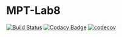 <h1>MPT-Lab8</h1>

[![Build Status](https://travis-ci.org/daryanekryach/MPT-Lab8.svg?branch=master)](https://travis-ci.org/daryanekryach/MPT-Lab8)
[![Codacy Badge](https://api.codacy.com/project/badge/Grade/611ab9c201814f28b6d38e22041481ee)](https://www.codacy.com/app/daryanekryach/MPT-Lab8?utm_source=github.com&amp;utm_medium=referral&amp;utm_content=daryanekryach/MPT-Lab8&amp;utm_campaign=Badge_Grade)
[![codecov](https://codecov.io/gh/daryanekryach/MPT-Lab8/branch/master/graph/badge.svg)](https://codecov.io/gh/daryanekryach/MPT-Lab8)
